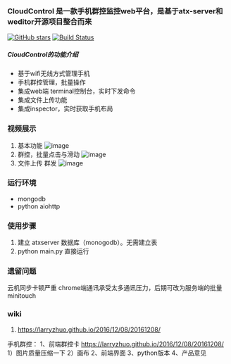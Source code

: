 ### CloudControl 是一款手机群控监控web平台，是基于atx-server和weditor开源项目整合而来
[![GitHub stars](https://img.shields.io/badge/govendor-vendor-blue.svg)](https://github.com/langgithub/wechat_check_friend_by_contact)
[![Build Status](https://travis-ci.org/openatx/atx-server.svg?branch=master)](https://github.com/langgithub/CloudControl)
##### CloudControl的功能介绍
- 基于wifi无线方式管理手机
- 手机群控管理，批量操作
- 集成web端 terminal控制台，实时下发命令
- 集成文件上传功能
- 集成inspector，实时获取手机布局

### 视频展示
1. 基本功能
![image](https://github.com/langgithub/CloudControl/blob/master/qunkong1.gif)
2. 群控，批量点击与滑动
![image](https://github.com/langgithub/CloudControl/blob/master/qunkong2.gif)
3. 文件上传 群发
![image](https://github.com/langgithub/CloudControl/blob/master/qunkong3.gif)

### 运行环境
- mongodb
- python aiohttp

### 使用步骤
1. 建立 atxserver 数据库（monogodb）。无需建立表
2. python main.py 直接运行

### 遗留问题
云机同步卡顿严重 chrome端通讯承受太多通讯压力，后期可改为服务端的批量minitouch

### wiki
1. https://larryzhuo.github.io/2016/12/08/20161208/


手机群控：
1、前端群控卡 https://larryzhuo.github.io/2016/12/08/20161208/
    1）图片质量压缩一下
    2）画布
2、前端界面 
3、python版本
4、产品意见
